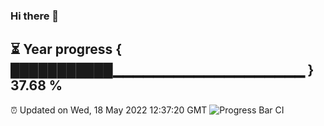### Hi there 👋
⏳ Year progress { ███████████▁▁▁▁▁▁▁▁▁▁▁▁▁▁▁▁▁▁▁ } 37.68 %
---
⏰ Updated on Wed, 18 May 2022 12:37:20 GMT
![Progress Bar CI](https://github.com/liununu/liununu/workflows/Progress%20Bar%20CI/badge.svg)
